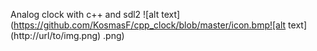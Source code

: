 Analog clock with c++ and sdl2
![alt text](https://github.com/KosmasF/cpp_clock/blob/master/icon.bmp![alt text](http://url/to/img.png)
.png)
